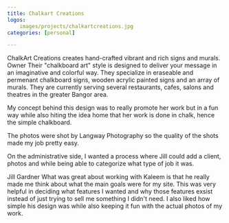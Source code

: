 ```yaml
---
title: Chalkart Creations
logos:
    images/projects/chalkartcreations.jpg
categories: [personal]

---
```

ChalkArt Creations creates hand-crafted vibrant and rich signs and murals. Owner Their "chalkboard art" style is designed to deliver your message in an imaginative and colorful way. They specialize in eraseable and permenant chalkboard signs, wooden acrylic painted signs and an array of murals. They are currently serving several restaurants, cafes, salons and theatres in the greater Bangor area.

My concept behind this design was to really promote her work but in a fun way while also hiting the idea home that her work is done in chalk, hence the simple chalkboard.

The photos were shot by Langway Photography so the quality of the shots made my job pretty easy.

On the administrative side, I wanted a process where Jill could add a client, photos and while being able to categorize what type of job it was.


Jill Gardner
What was great about working with Kaleem is that he really made me think about what the main goals were for my site. This was very helpful in deciding what features I wanted and why those features exsist instead of just trying to sell me something I didn't need. I also liked how simple his design was while also keeping it fun with the actual photos of my work.
